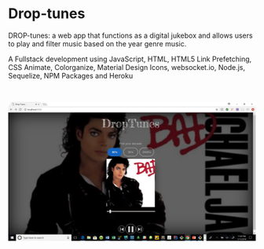 # Drop-tunes

DROP-tunes: a web app that functions as a digital jukebox and allows users to play and filter music based on the year genre music. 

A Fullstack development using JavaScript, HTML, HTML5 Link Prefetching, CSS Animate, Colorganize, Material Design Icons, websocket.io, Node.js, Sequelize, NPM Packages and Heroku

<br>

![alt Drop-tunes](https://github.com/kokimussa/Drop-tunes/blob/master/Drop-tunes.png)


